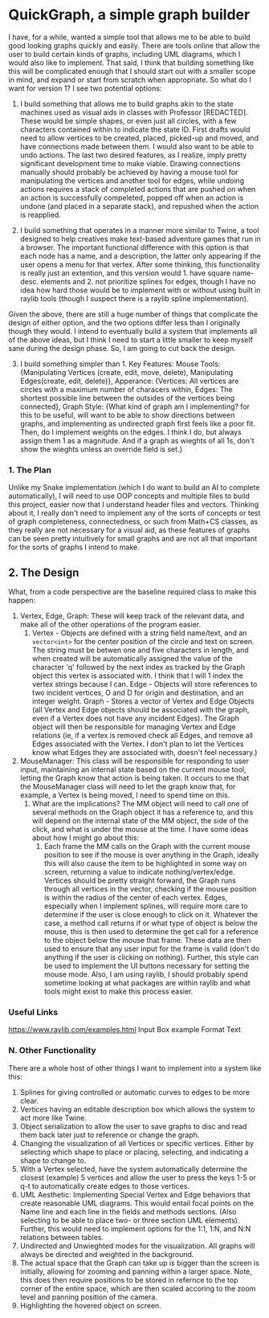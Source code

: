 # QuickGraph, a simple graph builder

I have, for a while, wanted a simple tool that allows me to be able to build good looking graphs quickly and easily.
There are tools online that allow the user to build certain kinds of graphs, including UML diagrams, which I would also like to implement.
That said, I think that building something like this will be complicated enough that I should start out with a smaller scope in mind, and expand or start from scratch when appropriate.
So what do I want for version 1?
I see two potential options:
1. I build something that allows me to build graphs akin to the state machines used as visual aids in classes with Professor [REDACTED]. These would be simple shapes, or even just all circles, with a few characters contained within to indicate the state ID. First drafts would need to allow vertices to be created, placed, picked-up and moved, and have connections made between them. I would also want to be able to undo actions. The last two desired features, as I realize, imply pretty significant development time to make viable. Drawing connections manually should probably be achieved by having a mouse tool for manipulating the vertices and another tool for edges, while undoing actions requires a stack of completed actions that are pushed on when an action is successfully compeleted, popped off when an action is undone (and placed in a separate stack), and repushed when the action is reapplied.


2. I build something that operates in a manner more similar to Twine, a tool designed to help creatives make text-based adventure games that run in a browser. The important functional difference with this option is that each node has a name, and a description, the latter only appearing if the user opens a menu for that vertex. After some thinking, this functionality is really just an extention, and this version would 1. have square name-desc. elements and 2. not prioritize splines for edges, though I have no idea how hard those would be to implement with or without using built in raylib tools (though I suspect there is a raylib spline implementation).

Given the above, there are still a huge number of things that complicate the design of either option, and the two options differ less than I originally though they would. I intend to eventually build a system that implements all of the above ideas, but I think I need to start a little smaller to keep myself sane during the design phase. So, I am going to cut back the design.

3. I build something simpler than 1. Key Features: Mouse Tools: {Manipulating Vertices (create, edit, move, delete), Manipulating Edges(create, edit, delete)}, Apperance: {Vertices: All vertices are circles with a maximum number of characers within, Edges: The shortest possible line between the outsides of the vertices being connected}, Graph Style: {What kind of graph am I implementing? for this to be useful, will want to be able to show directions between graphs, and implementing as undirected graph first feels like a poor fit. Then, do I implement weights on the edges. I think I do, but always assign them 1 as a magnitude. And if a graph as wieghts of all 1s, don't show the wieghts unless an override field is set.}

### **1. The Plan**

Unlike my Snake implementation (which I do want to build an AI to complete automatically), I will need to use OOP concepts and multiple files to build this project, easier now that I understand header files and vectors. Thinking about it, I really don't need to implement any of the sorts of concepts or test of graph completeness, connectedness, or such from Math+CS classes, as they really are not necessary for a visual aid, as these features of graphs can be seen pretty intuitively for small graphs and are not all that important for the sorts of graphs I intend to make.

## **2. The Design**

What, from a code perspective are the baseline required class to make this happen:

1. Vertex, Edge, Graph: These will keep track of the relevant data, and make all of the other operations of the program easier.
    1. Vertex - Objects are defined with a string field name/text, and an `vector<int>` for the center position of the circle and text on screen. The string must be betwen one and five characters in length, and when created will be automatically assigned the value of the character 'q' followed by the next index as tracked by the Graph object this vertex is associated with. I think that I will 1 index the vertex strings because I can.
    Edge - Objects will store references to two incident vertices, O and D for origin and destination, and an integer weight.
    Graph - Stores a vector of Vertex and Edge Objects (all Vertex and Edge objects should be associated with the graph, even if a Vertex does not have any incident Edges). The Graph object will then be responsible for managing Vertex and Edge relations (ie, if a vertex is removed check all Edges, and remove all Edges associated with the Vertex. I don't plan to let the Vertices know what Edges they are associated with, doesn't feel necessary.)
2. MouseManager: This class will be responsible for responding to user input, maintaining an internal state based on the current mouse tool, letting the Graph know that action is being taken. It occurs to me that the MouseManager class will need to let the graph know that, for example, a Vertex is being moved, I need to spend time on this.
    1. What are the implications? The MM object will need to call one of several methods on the Graph object it has a reference to, and this will depend on the internal state of the MM object, the side of the click, and what is under the mouse at the time. I have some ideas about how I might go about this:
        1. Each frame the MM calls on the Graph with the current mouse position to see if the mouse is over anything in the Graph, ideally this will also cause the item to be highlighted in some way on screen, returning a value to indicate nothing/vertex/edge. Vertices should be pretty straight forward, the Graph runs through all vertices in the vector, checking if the mouse position is within the radius of the center of each vertex. Edges, especially when I implement splines, will require more care to determine if the user is close enough to click on it. Whatever the case, a method call returns if or what type of object is below the mouse, this is then used to determine the get call for a reference to the object below the mouse that frame. These data are then used to ensure that any user input for the frame is valid (don't do anything if the user is clicking on nothing). Further, this style can be used to implement the UI buttons necessary for setting the mouse mode. Also, I am using raylib, I should probably spend sometime looking at what packages are within raylib and what tools might exist to make this process easier.


### **Useful Links**

https://www.raylib.com/examples.html    Input Box example
                                        Format Text
                                        




### **N. Other Functionality**
There are a whole host of other things I want to implement into a system like this:
1. Splines for giving controlled or automatic curves to edges to be more clear.
2. Vertices having an editable description box which allows the system to act more like Twine.
3. Object serialization to allow the user to save graphs to disc and read them back later just to reference or change the graph.
4. Changing the visualization of all Vertices or specific vertices. Either by selecting which shape to place or placing, selecting, and indicating a shape to change to.
5. With a Vertex selected, have the system automatically determine the closest (example) 5 vertices and allow the user to press the keys 1-5 or q-t to automatically create edges to those vertices.
6. UML Aesthetic: Implementing Special Vertex and Edge behaviors that create reasonable UML diagrams. This would entail focal points on the Name line and each line in the fields and methods sections. (Also selecting to be able to place two- or three section UML elements). Further, this would need to implement options for the 1:1, 1:N, and N:N relations between tables.
7. Undirected and Unwieghted modes for the visualization. All graphs will always be directed and weighted in the background.
8. The actual space that the Graph can take up is bigger than the screen is initially, allowing for zooming and panning within a larger space. Note, this does then require positions to be stored in refernce to the top corner of the entire space, which are then scaled accoring to the zoom level and panning position of the camera.
9. Highlighting the hovered object on screen.